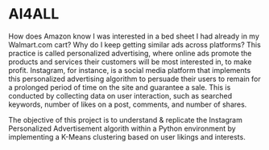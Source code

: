 # AI4ALL

How does Amazon know I was interested in a bed sheet I had already in my Walmart.com cart?
Why do I keep getting similar ads across platforms? This practice is called personalized 
advertising, where online ads promote the products and services their customers will be most
interested in, to make profit. Instagram, for instance, is a social media platform that
implements this personalized advertising algorithm to persuade their users to remain for a
prolonged period of time on the site and guarantee a sale. This is conducted by collecting
data on user interaction, such as searched keywords, number of likes on a post, comments, and
number of shares.



The objective of this project is to understand & replicate the Instagram Personalized 
Advertisement algorith within a Python environment by implementing a K-Means clustering based 
on user likings and interests.
